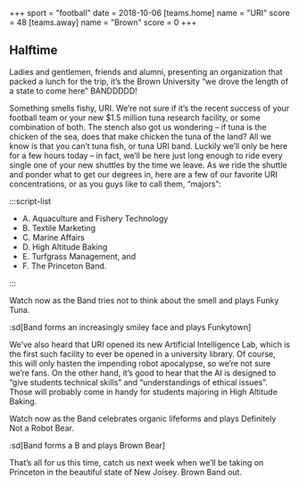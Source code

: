 +++
sport = "football"
date = 2018-10-06
[teams.home]
name = "URI"
score = 48
[teams.away]
name = "Brown"
score = 0
+++

## Halftime

Ladies and gentlemen, friends and alumni, presenting an organization that packed a lunch for the trip, it’s the Brown University “we drove the length of a state to come here” BANDDDDD!

Something smells fishy, URI. We’re not sure if it’s the recent success of your football team or your new $1.5 million tuna research facility, or some combination of both. The stench also got us wondering – if tuna is the chicken of the sea, does that make chicken the tuna of the land? All we know is that you can’t tuna fish, or tuna URI band. Luckily we’ll only be here for a few hours today – in fact, we’ll be here just long enough to ride every single one of your new shuttles by the time we leave. As we ride the shuttle and ponder what to get our degrees in, here are a few of our favorite URI concentrations, or as you guys like to call them, “majors”:

:::script-list

- A. Aquaculture and Fishery Technology
- B. Textile Marketing
- C. Marine Affairs
- D. High Altitude Baking
- E. Turfgrass Management, and
- F. The Princeton Band.

:::

Watch now as the Band tries not to think about the smell and plays Funky Tuna.

:sd[Band forms an increasingly smiley face and plays Funkytown]

We’ve also heard that URI opened its new Artificial Intelligence Lab, which is the first such facility to ever be opened in a university library. Of course, this will only hasten the impending robot apocalypse, so we’re not sure we’re fans. On the other hand, it’s good to hear that the AI is designed to “give students technical skills” and “understandings of ethical issues”. Those will probably come in handy for students majoring in High Altitude Baking.

Watch now as the Band celebrates organic lifeforms and plays Definitely Not a Robot Bear.

:sd[Band forms a B and plays Brown Bear]

That’s all for us this time, catch us next week when we’ll be taking on Princeton in the beautiful state of New Joisey. Brown Band out.
